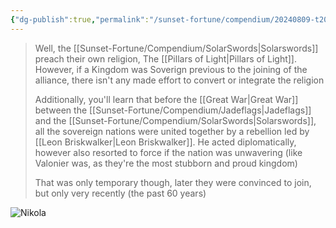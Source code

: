 ```yaml
---
{"dg-publish":true,"permalink":"/sunset-fortune/compendium/20240809-t2032/","tags":["sf","info/world"],"noteIcon":"","created":"2024-08-25T20:10:02.854+09:30"}
---
```


> Well, the [[Sunset-Fortune/Compendium/SolarSwords\|Solarswords]] preach their own religion, The [[Pillars of Light\|Pillars of Light]]. However, if a Kingdom was Soverign previous to the joining of the alliance, there isn't any made effort to convert or integrate the religion
> 
> Additionally, you'll learn that before the [[Great War\|Great War]] between the [[Sunset-Fortune/Compendium/Jadeflags\|Jadeflags]] and the [[Sunset-Fortune/Compendium/SolarSwords\|Solarswords]], all the sovereign nations were united together by a rebellion led by [[Leon Briskwalker\|Leon Briskwalker]]. He acted diplomatically, however also resorted to force if the nation was unwavering (like Valonier was, as they're the most stubborn and proud kingdom)
> 
> That was only temporary though, later they were convinced to join, but only very recently (the past 60 years)

![Nikola](https://scontent.cdninstagram.com/v/t51.2885-19/456204963_481756338046933_2187639060822176928_n.jpg?stp=dst-jpg_s100x100&_nc_cat=101&ccb=1-7&_nc_sid=fcb8ef&_nc_ohc=4rs4aDnm3sYQ7kNvgFhNARB&_nc_ad=z-m&_nc_cid=0&_nc_ht=scontent.cdninstagram.com&oh=00_AYBytfI7QcpRfALPaK3R-717NTOW1AgJ7YWLJhAmKbG1qg&oe=66D0EB0C)
